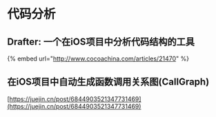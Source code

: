 # 代码分析

## Drafter: 一个在iOS项目中分析代码结构的工具

{% embed url="http://www.cocoachina.com/articles/21470" %}

## 在iOS项目中自动生成函数调用关系图\(CallGraph\)

[https://juejin.cn/post/6844903521347731469](https://juejin.cn/post/6844903521347731469)

